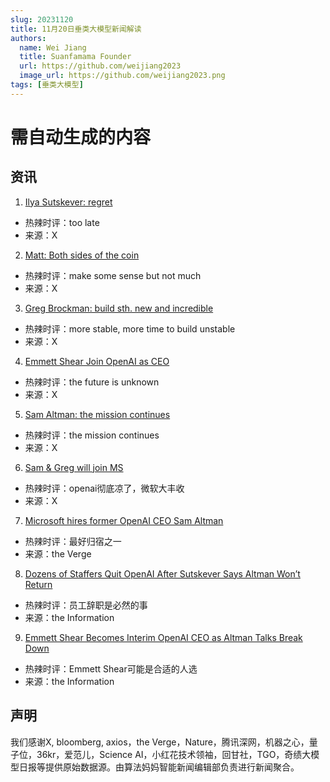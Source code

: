 ```yaml
---
slug: 20231120
title: 11月20日垂类大模型新闻解读
authors:
  name: Wei Jiang
  title: Suanfamama Founder
  url: https://github.com/weijiang2023
  image_url: https://github.com/weijiang2023.png
tags: [垂类大模型]
---
```


# 需自动生成的内容
## 资讯

1. [Ilya Sutskever: regret](https://twitter.com/ilyasut/status/1726590052392956028)
* 热辣时评：too late
* 来源：X

2. [Matt: Both sides of the coin](https://twitter.com/mreflow/status/1726513283677729074)
* 热辣时评：make some sense but not much
* 来源：X

3. [Greg Brockman: build sth. new and incredible](https://twitter.com/gdb/status/1726530200484372688)
* 热辣时评：more stable, more time to build unstable
* 来源：X

4. [Emmett Shear Join OpenAI as CEO](https://twitter.com/eshear/status/1726526112019382275)
* 热辣时评：the future is unknown
* 来源：X

5. [Sam Altman: the mission continues](https://twitter.com/sama/status/1726510261509779876)
* 热辣时评：the mission continues
* 来源：X

6. [Sam & Greg will join MS](https://twitter.com/satyanadella)
* 热辣时评：openai彻底凉了，微软大丰收
* 来源：X

7. [Microsoft hires former OpenAI CEO Sam Altman](https://www.theverge.com/2023/11/20/23968829/microsoft-hires-sam-altman-greg-brockman-employees-openai)
* 热辣时评：最好归宿之一
* 来源：the Verge

8. [Dozens of Staffers Quit OpenAI After Sutskever Says Altman Won’t Return](https://www.theinformation.com/articles/dozens-of-staffers-quit-openai-after-sutskever-says-altman-wont-return)
* 热辣时评：员工辞职是必然的事
* 来源：the Information

9. [Emmett Shear Becomes Interim OpenAI CEO as Altman Talks Break Down](https://www.theinformation.com/articles/breaking-sam-altman-will-not-return-as-ceo-of-openai)
* 热辣时评：Emmett Shear可能是合适的人选
* 来源：the Information


## 声明

我们感谢X, bloomberg, axios，the Verge，Nature，腾讯深网，机器之心，量子位，36kr，爱范儿，Science AI，小红花技术领袖，回甘社，TGO，奇绩大模型日报等提供原始数据源。由算法妈妈智能新闻编辑部负责进行新闻聚合。